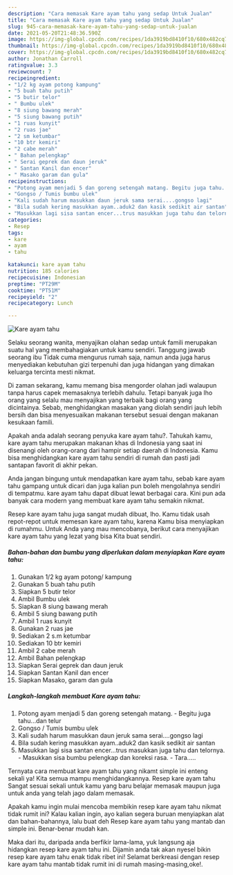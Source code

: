 ```yaml
---
description: "Cara memasak Kare ayam tahu yang sedap Untuk Jualan"
title: "Cara memasak Kare ayam tahu yang sedap Untuk Jualan"
slug: 945-cara-memasak-kare-ayam-tahu-yang-sedap-untuk-jualan
date: 2021-05-20T21:48:36.590Z
image: https://img-global.cpcdn.com/recipes/1da3919bd8410f10/680x482cq70/kare-ayam-tahu-foto-resep-utama.jpg
thumbnail: https://img-global.cpcdn.com/recipes/1da3919bd8410f10/680x482cq70/kare-ayam-tahu-foto-resep-utama.jpg
cover: https://img-global.cpcdn.com/recipes/1da3919bd8410f10/680x482cq70/kare-ayam-tahu-foto-resep-utama.jpg
author: Jonathan Carroll
ratingvalue: 3.3
reviewcount: 7
recipeingredient:
- "1/2 kg ayam potong kampung"
- "5 buah tahu putih"
- "5 butir telor"
- " Bumbu ulek"
- "8 siung bawang merah"
- "5 siung bawang putih"
- "1 ruas kunyit"
- "2 ruas jae"
- "2 sm ketumbar"
- "10 btr kemiri"
- "2 cabe merah"
- " Bahan pelengkap"
- " Serai geprek dan daun jeruk"
- " Santan Kanil dan encer"
- " Masako garam dan gula"
recipeinstructions:
- "Potong ayam menjadi 5 dan goreng setengah matang. Begitu juga tahu...dan telur"
- "Gongso / Tumis bumbu ulek"
- "Kali sudah harum masukkan daun jeruk sama serai....gongso lagi"
- "Bila sudah kering masukkan ayam..aduk2 dan kasik sedikit air santan"
- "Masukkan lagi sisa santan encer...trus masukkan juga tahu dan telornya. Masukkan sisa bumbu pelengkap dan koreksi rasa. Tara....."
categories:
- Resep
tags:
- kare
- ayam
- tahu

katakunci: kare ayam tahu 
nutrition: 185 calories
recipecuisine: Indonesian
preptime: "PT29M"
cooktime: "PT51M"
recipeyield: "2"
recipecategory: Lunch

---
```



![Kare ayam tahu](https://img-global.cpcdn.com/recipes/1da3919bd8410f10/680x482cq70/kare-ayam-tahu-foto-resep-utama.jpg)

Selaku seorang wanita, menyajikan olahan sedap untuk famili merupakan suatu hal yang membahagiakan untuk kamu sendiri. Tanggung jawab seorang ibu Tidak cuma mengurus rumah saja, namun anda juga harus menyediakan kebutuhan gizi terpenuhi dan juga hidangan yang dimakan keluarga tercinta mesti nikmat.

Di zaman  sekarang, kamu memang bisa mengorder olahan jadi walaupun tanpa harus capek memasaknya terlebih dahulu. Tetapi banyak juga lho orang yang selalu mau menyajikan yang terbaik bagi orang yang dicintainya. Sebab, menghidangkan masakan yang diolah sendiri jauh lebih bersih dan bisa menyesuaikan makanan tersebut sesuai dengan makanan kesukaan famili. 



Apakah anda adalah seorang penyuka kare ayam tahu?. Tahukah kamu, kare ayam tahu merupakan makanan khas di Indonesia yang saat ini disenangi oleh orang-orang dari hampir setiap daerah di Indonesia. Kamu bisa menghidangkan kare ayam tahu sendiri di rumah dan pasti jadi santapan favorit di akhir pekan.

Anda jangan bingung untuk mendapatkan kare ayam tahu, sebab kare ayam tahu gampang untuk dicari dan juga kalian pun boleh mengolahnya sendiri di tempatmu. kare ayam tahu dapat dibuat lewat berbagai cara. Kini pun ada banyak cara modern yang membuat kare ayam tahu semakin nikmat.

Resep kare ayam tahu juga sangat mudah dibuat, lho. Kamu tidak usah repot-repot untuk memesan kare ayam tahu, karena Kamu bisa menyiapkan di rumahmu. Untuk Anda yang mau mencobanya, berikut cara menyajikan kare ayam tahu yang lezat yang bisa Kita buat sendiri.

<!--inarticleads1-->

##### Bahan-bahan dan bumbu yang diperlukan dalam menyiapkan Kare ayam tahu:

1. Gunakan 1/2 kg ayam potong/ kampung
1. Gunakan 5 buah tahu putih
1. Siapkan 5 butir telor
1. Ambil  Bumbu ulek
1. Siapkan 8 siung bawang merah
1. Ambil 5 siung bawang putih
1. Ambil 1 ruas kunyit
1. Gunakan 2 ruas jae
1. Sediakan 2 s.m ketumbar
1. Sediakan 10 btr kemiri
1. Ambil 2 cabe merah
1. Ambil  Bahan pelengkap
1. Siapkan  Serai geprek dan daun jeruk
1. Siapkan  Santan Kanil dan encer
1. Siapkan  Masako, garam dan gula




<!--inarticleads2-->

##### Langkah-langkah membuat Kare ayam tahu:

1. Potong ayam menjadi 5 dan goreng setengah matang. - Begitu juga tahu...dan telur
1. Gongso / Tumis bumbu ulek
1. Kali sudah harum masukkan daun jeruk sama serai....gongso lagi
1. Bila sudah kering masukkan ayam..aduk2 dan kasik sedikit air santan
1. Masukkan lagi sisa santan encer...trus masukkan juga tahu dan telornya. - Masukkan sisa bumbu pelengkap dan koreksi rasa. - Tara.....




Ternyata cara membuat kare ayam tahu yang nikamt simple ini enteng sekali ya! Kita semua mampu menghidangkannya. Resep kare ayam tahu Sangat sesuai sekali untuk kamu yang baru belajar memasak maupun juga untuk anda yang telah jago dalam memasak.

Apakah kamu ingin mulai mencoba membikin resep kare ayam tahu nikmat tidak rumit ini? Kalau kalian ingin, ayo kalian segera buruan menyiapkan alat dan bahan-bahannya, lalu buat deh Resep kare ayam tahu yang mantab dan simple ini. Benar-benar mudah kan. 

Maka dari itu, daripada anda berfikir lama-lama, yuk langsung aja hidangkan resep kare ayam tahu ini. Dijamin anda tak akan nyesel bikin resep kare ayam tahu enak tidak ribet ini! Selamat berkreasi dengan resep kare ayam tahu mantab tidak rumit ini di rumah masing-masing,oke!.

